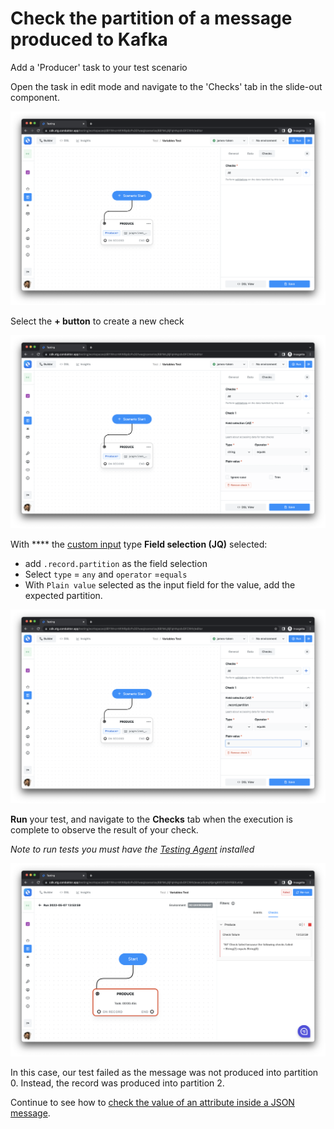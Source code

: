 # Check the partition of a message produced to Kafka

Add a 'Producer' task to your test scenario

Open the task in edit mode and navigate to the 'Checks' tab in the slide-out component.

![](<../../../../.gitbook/assets/image (5) (1).png>)

Select the **+ button** to create a new check

![](<../../../../.gitbook/assets/image (49).png>)

With **** the [custom input](../../../custom-inputs.md) type **Field selection (JQ)** selected:

* add `.record.partition` as the field selection
* Select `type` = `any` and `operator` =`equals`&#x20;
* With `Plain value` selected as the input field for the value, add the expected partition.&#x20;

![](<../../../../.gitbook/assets/image (135).png>)

**Run** your test, and navigate to the **Checks** tab when the execution is complete to observe the result of your check.

_Note to run tests you must have the_ [_Testing Agent_](../../../../getting-started/install-the-testing-agent.md) _installed_&#x20;

![](<../../../../.gitbook/assets/image (111).png>)

In this case, our test failed as the message was not produced into partition 0. Instead, the record was produced into partition 2.

Continue to see how to [check the value of an attribute inside a JSON message](check-the-value-inside-a-json-message-consumed-from-kafka.md).
